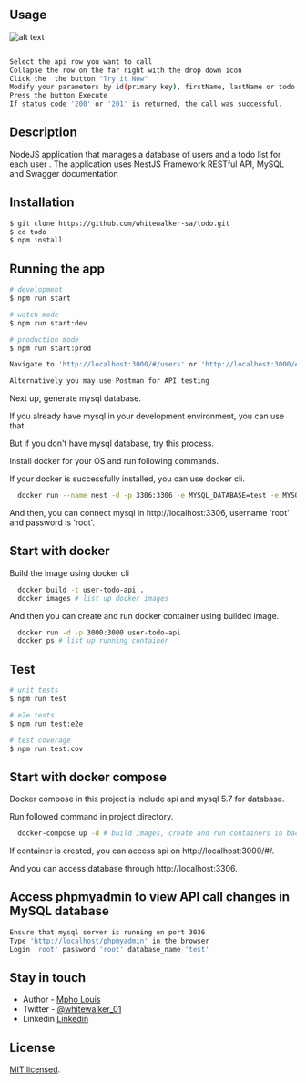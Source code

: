 
## Usage

![alt text](https://i.ibb.co/xJLFY9P/todo.png)

```bash

Select the api row you want to call
Collapse the row on the far right with the drop down icon
Click the  the button "Try it Now"
Modify your parameters by id(primary key), firstName, lastName or todo title.
Press the button Execute
If status code '200' or '201' is returned, the call was successful. 

```



## Description

NodeJS application that manages a database of users and a todo list for each user . The application uses NestJS Framework RESTful API, MySQL and Swagger documentation


## Installation

```bash
$ git clone https://github.com/whitewalker-sa/todo.git
$ cd todo
$ npm install
```

## Running the app

```bash
# development
$ npm run start

# watch mode
$ npm run start:dev

# production mode
$ npm run start:prod

Navigate to 'http://localhost:3000/#/users' or 'http://localhost:3000/#/todos' to make CRUD API call using SWAGGER API UI.

Alternatively you may use Postman for API testing
```

Next up, generate mysql database.

If you already have mysql in your development environment, you can use that.

But if you don't have mysql database, try this process.

Install docker for your OS and run following commands.

If your docker is successfully installed, you can use docker cli.

```bash
  docker run --name nest -d -p 3306:3306 -e MYSQL_DATABASE=test -e MYSQL_ROOT_PASSWORD=root -v ~/database/nest:/var/lib/mysql mysql:5.7
```

And then, you can connect mysql in http://localhost:3306, username 'root' and password is 'root'.



## Start with docker

Build the image using docker cli

```bash
  docker build -t user-todo-api .
  docker images # list up docker images
```

And then you can create and run docker container using builded image.

```bash
  docker run -d -p 3000:3000 user-todo-api
  docker ps # list up running container
```

## Test

```bash
# unit tests
$ npm run test

# e2e tests
$ npm run test:e2e

# test coverage
$ npm run test:cov
```

## Start with docker compose

Docker compose in this project is include api and mysql 5.7 for database.

Run followed command in project directory.

```bash
  docker-compose up -d # build images, create and run containers in background
```

If container is created, you can access api on http://localhost:3000/#/.

And you can access database through http://localhost:3306.


## Access phpmyadmin to view API call changes in MySQL database

```bash
Ensure that mysql server is running on port 3036 
Type 'http://localhost/phpmyadmin' in the browser
Login 'root' password 'root' database_name 'test'
```

## Stay in touch

- Author - [Mpho Louis](https://kamilmysliwiec.com)
- Twitter - [@whitewalker_01](https://twitter.com/barayiti)
- Linkedin  [Linkedin](https://linkedin.com/in/mpho-louis)

## License

[MIT licensed](LICENSE).
